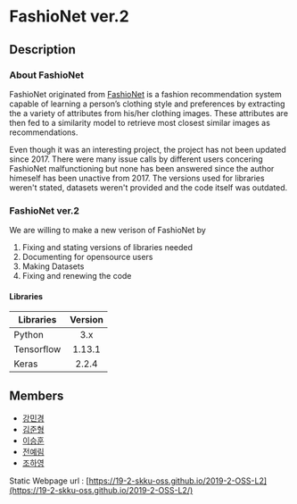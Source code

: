 ﻿FashioNet ver.2
===============

## Description

### About FashioNet

FashioNet originated from [FashioNet](https://github.com/PlabanM1/FashionNet) is a fashion recommendation system capable of learning a person’s clothing style and preferences by extracting the a variety of attributes from his/her clothing images. These attributes are then fed to a similarity model to retrieve most closest similar images as recommendations.

Even though it was an interesting project, the project has not been updated since 2017. There were many issue calls by different users concering FashioNet malfunctioning but none has been answered since the author himeself has been unactive from 2017. The versions used for libraries weren't stated, datasets weren't provided and the code itself was outdated.

### FashioNet ver.2

We are willing to make a new verison of FashioNet by

1. Fixing and stating versions of libraries needed
2. Documenting for opensource users
3. Making Datasets
4. Fixing and renewing the code

#### Libraries

|Libraries|Version|
|---|:---:|
|Python|3.x|
|Tensorflow|1.13.1|
|Keras|2.2.4|


## Members

* [강민경](https://minkyeongkang.github.io/static_page)
* [김준형](https://junhyeongkim73.github.io/static_page)
* [이승훈](https://seunghoon00.github.io/static_page)
* [전예림](https://jyerim.github.io/static_page/)
* [조하영](https://wh28533.github.io/static_page/)


Static Webpage url : [https://19-2-skku-oss.github.io/2019-2-OSS-L2](https://19-2-skku-oss.github.io/2019-2-OSS-L2/)
